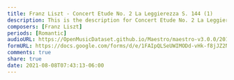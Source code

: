 ```yaml
---
title: Franz Liszt - Concert Etude No. 2 La Leggierezza S. 144 (1)
description: This is the description for Concert Etude No. 2 La Leggierezza S. 144 by Franz Liszt
composers: [Franz Liszt]
periods: [Romantic]
audioURL: https://OpenMusicDataset.github.io/Maestro/maestro-v3.0.0/2015/MIDI-Unprocessed_R1_D2-13-20_mid--AUDIO-from_mp3_16_R1_2015_wav--3.midi
formURL: https://docs.google.com/forms/d/e/1FAIpQLSeUWIMODd-vHk-f8jJZ2NVLzDZnyAVV0tvH38y87S5NCXTrMA/viewform
comments: true
share: true
date: 2021-08-08T07:43:13-06:00
---
```

